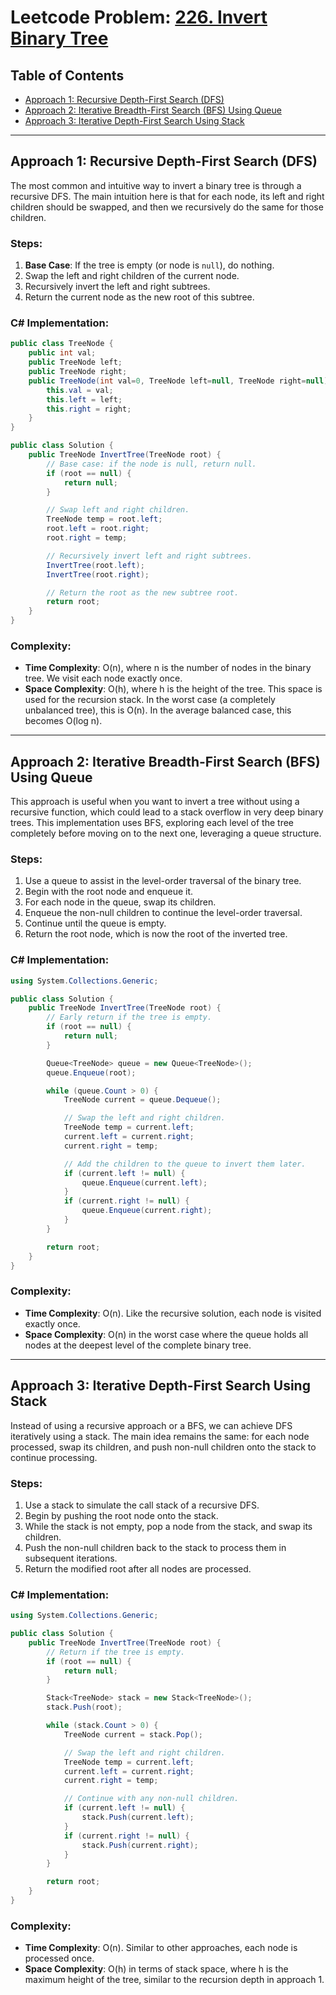# Leetcode Problem: [226. Invert Binary Tree](https://leetcode.com/problems/invert-binary-tree/)

## Table of Contents
- [Approach 1: Recursive Depth-First Search (DFS)](#approach-1-recursive-depth-first-search-dfs)
- [Approach 2: Iterative Breadth-First Search (BFS) Using Queue](#approach-2-iterative-breadth-first-search-bfs-using-queue)
- [Approach 3: Iterative Depth-First Search Using Stack](#approach-3-iterative-depth-first-search-using-stack)

---

## Approach 1: Recursive Depth-First Search (DFS)

The most common and intuitive way to invert a binary tree is through a recursive DFS. The main intuition here is that for each node, its left and right children should be swapped, and then we recursively do the same for those children.

### Steps:
1. **Base Case**: If the tree is empty (or node is `null`), do nothing.
2. Swap the left and right children of the current node.
3. Recursively invert the left and right subtrees.
4. Return the current node as the new root of this subtree.

### C# Implementation:

```csharp
public class TreeNode {
    public int val;
    public TreeNode left;
    public TreeNode right;
    public TreeNode(int val=0, TreeNode left=null, TreeNode right=null) {
        this.val = val;
        this.left = left;
        this.right = right;
    }
}

public class Solution {
    public TreeNode InvertTree(TreeNode root) {
        // Base case: if the node is null, return null.
        if (root == null) {
            return null;
        }

        // Swap left and right children.
        TreeNode temp = root.left;
        root.left = root.right;
        root.right = temp;

        // Recursively invert left and right subtrees.
        InvertTree(root.left);
        InvertTree(root.right);

        // Return the root as the new subtree root.
        return root;
    }
}
```

### Complexity:
- **Time Complexity**: O(n), where n is the number of nodes in the binary tree. We visit each node exactly once.
- **Space Complexity**: O(h), where h is the height of the tree. This space is used for the recursion stack. In the worst case (a completely unbalanced tree), this is O(n). In the average balanced case, this becomes O(log n).

---

## Approach 2: Iterative Breadth-First Search (BFS) Using Queue

This approach is useful when you want to invert a tree without using a recursive function, which could lead to a stack overflow in very deep binary trees. This implementation uses BFS, exploring each level of the tree completely before moving on to the next one, leveraging a queue structure.

### Steps:
1. Use a queue to assist in the level-order traversal of the binary tree.
2. Begin with the root node and enqueue it.
3. For each node in the queue, swap its children.
4. Enqueue the non-null children to continue the level-order traversal.
5. Continue until the queue is empty.
6. Return the root node, which is now the root of the inverted tree.

### C# Implementation:

```csharp
using System.Collections.Generic;

public class Solution {
    public TreeNode InvertTree(TreeNode root) {
        // Early return if the tree is empty.
        if (root == null) {
            return null;
        }

        Queue<TreeNode> queue = new Queue<TreeNode>();
        queue.Enqueue(root);

        while (queue.Count > 0) {
            TreeNode current = queue.Dequeue();

            // Swap the left and right children.
            TreeNode temp = current.left;
            current.left = current.right;
            current.right = temp;

            // Add the children to the queue to invert them later.
            if (current.left != null) {
                queue.Enqueue(current.left);
            }
            if (current.right != null) {
                queue.Enqueue(current.right);
            }
        }

        return root;
    }
}
```

### Complexity:
- **Time Complexity**: O(n). Like the recursive solution, each node is visited exactly once.
- **Space Complexity**: O(n) in the worst case where the queue holds all nodes at the deepest level of the complete binary tree.

---

## Approach 3: Iterative Depth-First Search Using Stack

Instead of using a recursive approach or a BFS, we can achieve DFS iteratively using a stack. The main idea remains the same: for each node processed, swap its children, and push non-null children onto the stack to continue processing.

### Steps:
1. Use a stack to simulate the call stack of a recursive DFS.
2. Begin by pushing the root node onto the stack.
3. While the stack is not empty, pop a node from the stack, and swap its children.
4. Push the non-null children back to the stack to process them in subsequent iterations.
5. Return the modified root after all nodes are processed.

### C# Implementation:

```csharp
using System.Collections.Generic;

public class Solution {
    public TreeNode InvertTree(TreeNode root) {
        // Return if the tree is empty.
        if (root == null) {
            return null;
        }

        Stack<TreeNode> stack = new Stack<TreeNode>();
        stack.Push(root);

        while (stack.Count > 0) {
            TreeNode current = stack.Pop();

            // Swap the left and right children.
            TreeNode temp = current.left;
            current.left = current.right;
            current.right = temp;

            // Continue with any non-null children.
            if (current.left != null) {
                stack.Push(current.left);
            }
            if (current.right != null) {
                stack.Push(current.right);
            }
        }

        return root;
    }
}
```

### Complexity:
- **Time Complexity**: O(n). Similar to other approaches, each node is processed once.
- **Space Complexity**: O(h) in terms of stack space, where h is the maximum height of the tree, similar to the recursion depth in approach 1.

